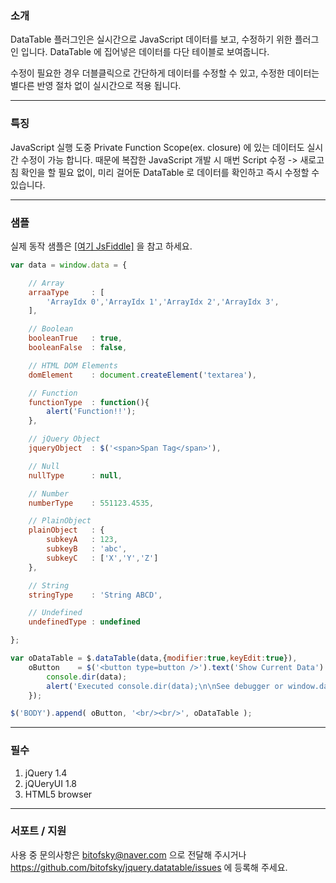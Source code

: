 ### 소개
DataTable 플러그인은 실시간으로 JavaScript 데이터를 보고, 수정하기 위한 플러그인 입니다.
DataTable 에 집어넣은 데이터를 다단 테이블로 보여줍니다.

수정이 필요한 경우 더블클릭으로 간단하게 데이터를 수정할 수 있고, 수정한 데이터는 별다른 반영 절차 없이 실시간으로 적용 됩니다.

***

### 특징
JavaScript 실행 도중 Private Function Scope(ex. closure) 에 있는 데이터도 실시간 수정이 가능 합니다.
때문에 복잡한 JavaScript 개발 시 매번 Script 수정 -> 새로고침 확인을 할 필요 없이,
미리 걸어둔 DataTable 로 데이터를 확인하고 즉시 수정할 수 있습니다.

***

### 샘플
실제 동작 샘플은 [[여기 JsFiddle]](http://jsfiddle.net/hbsto/uLRGK/) 을 참고 하세요.
```javascript
var data = window.data = {

    // Array
    arraaType     : [
        'ArrayIdx 0','ArrayIdx 1','ArrayIdx 2','ArrayIdx 3',
    ],

    // Boolean
    booleanTrue   : true,
    booleanFalse  : false,

    // HTML DOM Elements
    domElement    : document.createElement('textarea'),

    // Function
    functionType  : function(){
        alert('Function!!');
    },

    // jQuery Object
    jqueryObject  : $('<span>Span Tag</span>'),

    // Null
    nullType      : null,

    // Number
    numberType    : 551123.4535,

    // PlainObject
    plainObject   : {
        subkeyA   : 123,
        subkeyB   : 'abc',
        subkeyC   : ['X','Y','Z']
    },

    // String
    stringType    : 'String ABCD',

    // Undefined
    undefinedType : undefined

};

var oDataTable = $.dataTable(data,{modifier:true,keyEdit:true}),
    oButton    = $('<button type=button />').text('Show Current Data').click(function(){
        console.dir(data);
        alert('Executed console.dir(data);\n\nSee debugger or window.data');
    });

$('BODY').append( oButton, '<br/><br/>', oDataTable );​
```

***

### 필수
1. jQuery 1.4
2. jQUeryUI 1.8
3. HTML5 browser

***

### 서포트 / 지원
사용 중 문의사항은 bitofsky@naver.com 으로 전달해 주시거나 https://github.com/bitofsky/jquery.datatable/issues 에 등록해 주세요.